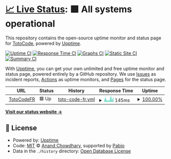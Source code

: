 # [📈 Live Status](https://TotoCodeFR.github.io/upptime): <!--live status--> **🟩 All systems operational**

This repository contains the open-source uptime monitor and status page for [TotoCode](totocodefr.github.io), powered by [Upptime](https://github.com/upptime/upptime).

[![Uptime CI](https://github.com/TotoCodeFR/upptime/workflows/Uptime%20CI/badge.svg)](https://github.com/TotoCodeFR/upptime/actions?query=workflow%3A%22Uptime+CI%22)
[![Response Time CI](https://github.com/TotoCodeFR/upptime/workflows/Response%20Time%20CI/badge.svg)](https://github.com/TotoCodeFR/upptime/actions?query=workflow%3A%22Response+Time+CI%22)
[![Graphs CI](https://github.com/TotoCodeFR/upptime/workflows/Graphs%20CI/badge.svg)](https://github.com/TotoCodeFR/upptime/actions?query=workflow%3A%22Graphs+CI%22)
[![Static Site CI](https://github.com/TotoCodeFR/upptime/workflows/Static%20Site%20CI/badge.svg)](https://github.com/TotoCodeFR/upptime/actions?query=workflow%3A%22Static+Site+CI%22)
[![Summary CI](https://github.com/TotoCodeFR/upptime/workflows/Summary%20CI/badge.svg)](https://github.com/TotoCodeFR/upptime/actions?query=workflow%3A%22Summary+CI%22)

With [Upptime](https://upptime.js.org), you can get your own unlimited and free uptime monitor and status page, powered entirely by a GitHub repository. We use [Issues](https://github.com/TotoCodeFR/upptime/issues) as incident reports, [Actions](https://github.com/TotoCodeFR/upptime/actions) as uptime monitors, and [Pages](https://TotoCodeFR.github.io/upptime) for the status page.

<!--start: status pages-->
<!-- This summary is generated by Upptime (https://github.com/upptime/upptime) -->
<!-- Do not edit this manually, your changes will be overwritten -->
<!-- prettier-ignore -->
| URL | Status | History | Response Time | Uptime |
| --- | ------ | ------- | ------------- | ------ |
| <img alt="" src="https://icons.duckduckgo.com/ip3/totocodefr.github.io.ico" height="13"> [TotoCodeFR](https://totocodefr.github.io) | 🟩 Up | [toto-code-fr.yml](https://github.com/TotoCodeFR/uptime/commits/HEAD/history/toto-code-fr.yml) | <details><summary><img alt="Response time graph" src="./graphs/toto-code-fr/response-time-week.png" height="20"> 145ms</summary><br><a href="https://TotoCodeFR.github.io/uptime/history/toto-code-fr"><img alt="Response time 98" src="https://img.shields.io/endpoint?url=https%3A%2F%2Fraw.githubusercontent.com%2FTotoCodeFR%2Fuptime%2FHEAD%2Fapi%2Ftoto-code-fr%2Fresponse-time.json"></a><br><a href="https://TotoCodeFR.github.io/uptime/history/toto-code-fr"><img alt="24-hour response time 250" src="https://img.shields.io/endpoint?url=https%3A%2F%2Fraw.githubusercontent.com%2FTotoCodeFR%2Fuptime%2FHEAD%2Fapi%2Ftoto-code-fr%2Fresponse-time-day.json"></a><br><a href="https://TotoCodeFR.github.io/uptime/history/toto-code-fr"><img alt="7-day response time 145" src="https://img.shields.io/endpoint?url=https%3A%2F%2Fraw.githubusercontent.com%2FTotoCodeFR%2Fuptime%2FHEAD%2Fapi%2Ftoto-code-fr%2Fresponse-time-week.json"></a><br><a href="https://TotoCodeFR.github.io/uptime/history/toto-code-fr"><img alt="30-day response time 98" src="https://img.shields.io/endpoint?url=https%3A%2F%2Fraw.githubusercontent.com%2FTotoCodeFR%2Fuptime%2FHEAD%2Fapi%2Ftoto-code-fr%2Fresponse-time-month.json"></a><br><a href="https://TotoCodeFR.github.io/uptime/history/toto-code-fr"><img alt="1-year response time 98" src="https://img.shields.io/endpoint?url=https%3A%2F%2Fraw.githubusercontent.com%2FTotoCodeFR%2Fuptime%2FHEAD%2Fapi%2Ftoto-code-fr%2Fresponse-time-year.json"></a></details> | <details><summary><a href="https://TotoCodeFR.github.io/uptime/history/toto-code-fr">100.00%</a></summary><a href="https://TotoCodeFR.github.io/uptime/history/toto-code-fr"><img alt="All-time uptime 100.00%" src="https://img.shields.io/endpoint?url=https%3A%2F%2Fraw.githubusercontent.com%2FTotoCodeFR%2Fuptime%2FHEAD%2Fapi%2Ftoto-code-fr%2Fuptime.json"></a><br><a href="https://TotoCodeFR.github.io/uptime/history/toto-code-fr"><img alt="24-hour uptime 100.00%" src="https://img.shields.io/endpoint?url=https%3A%2F%2Fraw.githubusercontent.com%2FTotoCodeFR%2Fuptime%2FHEAD%2Fapi%2Ftoto-code-fr%2Fuptime-day.json"></a><br><a href="https://TotoCodeFR.github.io/uptime/history/toto-code-fr"><img alt="7-day uptime 100.00%" src="https://img.shields.io/endpoint?url=https%3A%2F%2Fraw.githubusercontent.com%2FTotoCodeFR%2Fuptime%2FHEAD%2Fapi%2Ftoto-code-fr%2Fuptime-week.json"></a><br><a href="https://TotoCodeFR.github.io/uptime/history/toto-code-fr"><img alt="30-day uptime 100.00%" src="https://img.shields.io/endpoint?url=https%3A%2F%2Fraw.githubusercontent.com%2FTotoCodeFR%2Fuptime%2FHEAD%2Fapi%2Ftoto-code-fr%2Fuptime-month.json"></a><br><a href="https://TotoCodeFR.github.io/uptime/history/toto-code-fr"><img alt="1-year uptime 100.00%" src="https://img.shields.io/endpoint?url=https%3A%2F%2Fraw.githubusercontent.com%2FTotoCodeFR%2Fuptime%2FHEAD%2Fapi%2Ftoto-code-fr%2Fuptime-year.json"></a></details>

<!--end: status pages-->

[**Visit our status website →**](https://TotoCodeFR.github.io/upptime)

## 📄 License

- Powered by: [Upptime](https://github.com/upptime/upptime)
- Code: [MIT](./LICENSE) © [Anand Chowdhary](https://anandchowdhary.com), supported by [Pabio](https://pabio.com)
- Data in the `./history` directory: [Open Database License](https://opendatacommons.org/licenses/odbl/1-0/)
